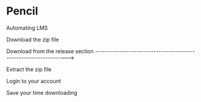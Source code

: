 # Pencil
Automating LMS

Download the zip file

Download from the release section ------------------------------------------------------------------> 

Extract the zip file

Login to your account

Save your time downloading
